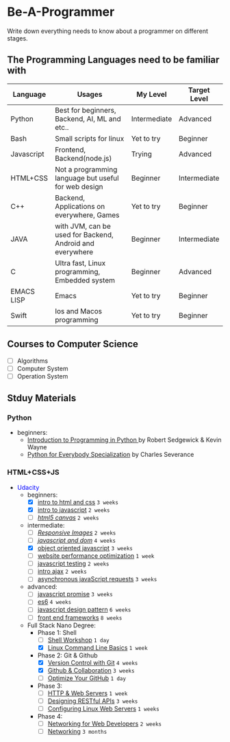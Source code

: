 # Be-A-Programmer
Write down everything needs to know about a programmer on different stages.

## The Programming Languages need to be familiar with
Language | Usages | My Level | Target Level
-- | -- | -- | --
Python | Best for beginners, Backend, AI, ML and etc.. | Intermediate | Advanced
Bash | Small scripts for linux | Yet to try | Beginner
Javascript | Frontend, Backend(node.js) | Trying | Advanced
HTML+CSS | Not a programming language but useful for web design | Beginner | Intermediate
C++ | Backend, Applications on everywhere, Games | Yet to try | Beginner
JAVA | with JVM, can be used for Backend, Android and everywhere | Beginner | Intermediate
C | Ultra fast, Linux programming, Embedded system | Beginner | Advanced
EMACS LISP | Emacs | Yet to try | Beginner
Swift | Ios and Macos programming | Yet to try | Beginner

## Courses to Computer Science
- [ ] Algorithms
- [ ] Computer System
- [ ] Operation System

## Stduy Materials
### Python
- beginners:
  - [Introduction to Programming in Python ](https://introcs.cs.princeton.edu/python/home/) by Robert Sedgewick & Kevin Wayne
  - [Python for Everybody Specialization](https://www.coursera.org/specializations/python) by Charles Severance
### HTML+CSS+JS
- <span style="color: blue">Udacity</span>
  - beginners:
    - [x] [intro to html and css](https://www.udacity.com/course/intro-to-html-and-css--ud001) `3 weeks`
    - [x] [intro to javascript](https://www.udacity.com/course/intro-to-javascript--ud803) `2 weeks`
    - [ ] [*html5 canvas*](https://www.udacity.com/course/html5-canvas--ud292) `2 weeks`
  - intermediate:
    - [ ] [*Responsive Images*](https://www.udacity.com/course/responsive-images--ud882) `2 weeks`
    - [ ] [*javascript and dom*](https://www.udacity.com/course/javascript-and-the-dom--ud117) `4 weeks`
    - [x] [object oriented javascript](https://www.udacity.com/course/object-oriented-javascript--ud711) `3 weeks`
    - [ ] [website performance optimization](https://www.udacity.com/course/website-performance-optimization--ud884) `1 week`
    - [ ] [javascript testing](https://www.udacity.com/course/javascript-testing--ud549) `2 weeks`
    - [ ] [intro ajax](https://www.udacity.com/course/intro-to-ajax--ud110) `2 weeks`
    - [ ] [asynchronous javaScript requests](https://www.udacity.com/course/asynchronous-javascript-requests--ud109) `3 weeks`
  - advanced:
    - [ ] [javascript promise](https://www.udacity.com/course/javascript-promises--ud898) `3 weeks`
    - [ ] [es6](https://www.udacity.com/course/es6-javascript-improved--ud356) `4 weeks`
    - [ ] [javascript design pattern](https://www.udacity.com/course/javascript-design-patterns--ud989) `6 weeks`
    - [ ] [front end frameworks](https://www.udacity.com/course/front-end-frameworks--ud894) `8 weeks`
  - Full Stack Nano Degree:
    - Phase 1: Shell
      - [ ] [Shell Workshop](https://www.udacity.com/course/shell-workshop--ud206) `1 day`
      - [x] [Linux Command Line Basics](https://www.udacity.com/course/linux-command-line-basics--ud595) `1 week`
    - Phase 2: Git & Github
      - [x] [Version Control with Git](https://www.udacity.com/course/version-control-with-git--ud123) `4 weeks`
      - [x] [Github & Collaboration](https://www.udacity.com/course/github-collaboration--ud456) `3 weeks`
      - [ ] [Optimize Your GitHub](https://www.udacity.com/course/optimize-your-github--ud247) `1 day`
    - Phase 3:
      - [ ] [HTTP & Web Servers](https://www.udacity.com/course/http-web-servers--ud303) `1 week`
      - [ ] [Designing RESTful APIs](https://www.udacity.com/course/designing-restful-apis--ud388) `3 weeks`
      - [ ] [Configuring Linux Web Servers](https://www.udacity.com/course/configuring-linux-web-servers--ud299) `1 weeks`
    - Phase 4:
      - [ ] [Networking for Web Developers](https://www.udacity.com/course/networking-for-web-developers--ud256) `2 weeks`
      - [ ] [Networking](https://www.udacity.com/course/computer-networking--ud436) `3 months`
